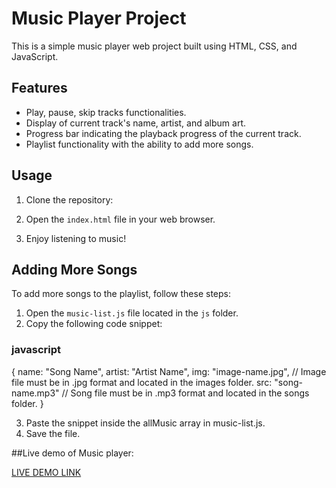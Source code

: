 # Music Player Project

This is a simple music player web project built using HTML, CSS, and JavaScript.

## Features

- Play, pause, skip tracks functionalities.
- Display of current track's name, artist, and album art.
- Progress bar indicating the playback progress of the current track.
- Playlist functionality with the ability to add more songs.

## Usage

1. Clone the repository:

2. Open the `index.html` file in your web browser.

3. Enjoy listening to music!

## Adding More Songs

To add more songs to the playlist, follow these steps:

1. Open the `music-list.js` file located in the `js` folder.
2. Copy the following code snippet:

### javascript
{
  name: "Song Name",
  artist: "Artist Name",
  img: "image-name.jpg", // Image file must be in .jpg format and located in the images folder.
  src: "song-name.mp3"   // Song file must be in .mp3 format and located in the songs folder.
}

3. Paste the snippet inside the allMusic array in music-list.js.
4. Save the file.

##Live demo of Music player:

<a href="https://harshitha-p2004.github.io/Music-Player/" target="_blanck">LIVE DEMO LINK</a>
